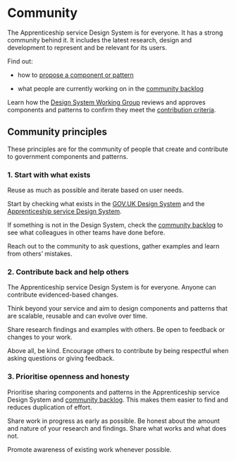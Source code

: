 # Community

The Apprenticeship service Design System is for everyone. It has a strong community behind it. It includes the latest research, design and development to represent and be relevant for its users.

Find out:

- how to [propose a component or pattern](/community/propose-a-component-or-pattern/)
<!-- - how to [develop a component or pattern](/community/develop-a-component-or-pattern) -->
- what people are currently working on in the [community backlog](/community/backlog/)

Learn how the [Design System Working Group](/community/design-system-working-group/) reviews and approves components and patterns to confirm they meet the [contribution criteria](/community/contribution-criteria/).

## Community principles

These principles are for the community of people that create and contribute to government components and patterns.

### 1. Start with what exists

Reuse as much as possible and iterate based on user needs.

Start by checking what exists in the [GOV.UK Design System](https://gov.uk/design-system) and the [Apprenticeship service Design System](/).

If something is not in the Design System, check the [community backlog](/community/backlog/) to see what colleagues in other teams have done before.

Reach out to the community to ask questions, gather examples and learn from others’ mistakes.

### 2. Contribute back and help others

The Apprenticeship service Design System is for everyone. Anyone can contribute evidenced-based changes.

Think beyond your service and aim to design components and patterns that are scalable, reusable and can evolve over time.

Share research findings and examples with others. Be open to feedback or changes to your work.

Above all, be kind. Encourage others to contribute by being respectful when asking questions or giving feedback.

### 3. Prioritise openness and honesty

Prioritise sharing components and patterns in the Apprenticeship service Design System and [community backlog](/community/backlog/). This makes them easier to find and reduces duplication of effort.

Share work in progress as early as possible. Be honest about the amount and nature of your research and findings. Share what works and what does not.

Promote awareness of existing work whenever possible.